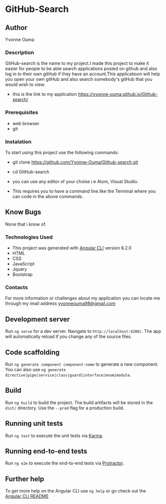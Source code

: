 # GitHub-Search
## Author
Yvonne Ouma
### Description
GitHub-search is the name to my project.I made this project to make it easier for people to be able search applications posted on github and also log in to their own gitHub if they have an account.This applicatioon will help you open your own gitHub and also search somebody's gitHub that you would wish to view.
* this is the link to my application https://yvonne-ouma.github.io/Github-search/
### Prerequisites
* web browser
* git
### Instalation

To start using this project use the following commands:

* git clone https://github.com/Yvonne-Ouma/Github-search.git
* cd GitHub-search
* you can use any editor of your choise i.e Atom, Visual Studio.


* This requires you to have a command line.like the Terminal where you can code in the above commands.


## Know Bugs
None that i know of.

### Technologies Used
* This project was generated with [Angular CLI](https://github.com/angular/angular-cli) version 6.2.0
* HTML
* CSS
* JavaScript
* Jquery
* Bootstrap


### Contacts
For more information or challenges about my application you can locate me through my imail address yvonneouma98@gmail.com



## Development server

Run `ng serve` for a dev server. Navigate to `http://localhost:4200/`. The app will automatically reload if you change any of the source files.

## Code scaffolding

Run `ng generate component component-name` to generate a new component. You can also use `ng generate directive|pipe|service|class|guard|interface|enum|module`.

## Build

Run `ng build` to build the project. The build artifacts will be stored in the `dist/` directory. Use the `--prod` flag for a production build.

## Running unit tests

Run `ng test` to execute the unit tests via [Karma](https://karma-runner.github.io).

## Running end-to-end tests

Run `ng e2e` to execute the end-to-end tests via [Protractor](http://www.protractortest.org/).

## Further help

To get more help on the Angular CLI use `ng help` or go check out the [Angular CLI README](https://github.com/angular/angular-cli/blob/master/README.md)
